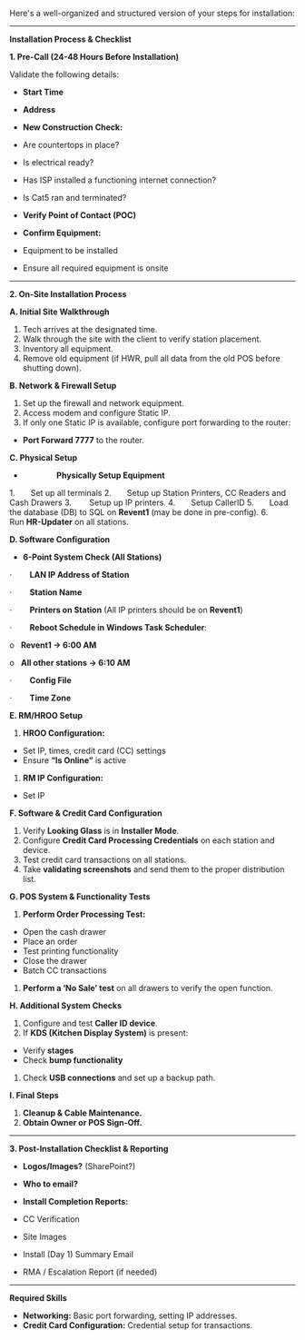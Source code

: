 Here's a well-organized and structured version of your steps for installation:

---

**Installation Process & Checklist**

**1. Pre-Call (24-48 Hours Before Installation)**

Validate the following details:

- **Start Time**
- **Address**
- **New Construction Check:**

- Are countertops in place?
- Is electrical ready?
- Has ISP installed a functioning internet connection?
- Is Cat5 ran and terminated?

- **Verify Point of Contact (POC)**
- **Confirm Equipment:**

- Equipment to be installed
- Ensure all required equipment is onsite

---

**2. On-Site Installation Process**

**A. Initial Site Walkthrough**

1. Tech arrives at the designated time.
2. Walk through the site with the client to verify station placement.
3. Inventory all equipment.
4. Remove old equipment (if HWR, pull all data from the old POS before shutting down).

**B. Network & Firewall Setup**

1. Set up the firewall and network equipment.
2. Access modem and configure Static IP.
3. If only one Static IP is available, configure port forwarding to the router:

- **Port Forward 7777** to the router.

**C. Physical Setup**

-                **Physically Setup Equipment**

1.       Set up all terminals
2.       Setup up Station Printers, CC Readers and Cash Drawers
3.        Setup up IP printers.
4.       Setup CallerID
5.       Load the database (DB) to SQL on **Revent1** (may be done in pre-config).
6.       Run **HR-Updater** on all stations.

**D. Software Configuration**

 -  **6-Point System Check (All Stations)**

·        **LAN IP Address of Station**

·        **Station Name**

·        **Printers on Station** (All IP printers should be on **Revent1**)

·        **Reboot Schedule in Windows Task Scheduler**:

o   **Revent1 → 6:00 AM**

o   **All other stations → 6:10 AM**

·        **Config File**

·        **Time Zone**

**E. RM/HROO Setup**

1. **HROO Configuration:**

- Set IP, times, credit card (CC) settings
- Ensure **“Is Online”** is active

1. **RM IP Configuration:**

- Set IP

**F. Software & Credit Card Configuration**

1. Verify **Looking Glass** is in **Installer Mode**.
2. Configure **Credit Card Processing Credentials** on each station and device.
3. Test credit card transactions on all stations.
4. Take **validating screenshots** and send them to the proper distribution list.

**G. POS System & Functionality Tests**

1. **Perform Order Processing Test:**

- Open the cash drawer
- Place an order
- Test printing functionality
- Close the drawer
- Batch CC transactions

1. **Perform a ‘No Sale’ test** on all drawers to verify the open function.

**H. Additional System Checks**

1. Configure and test **Caller ID device**.
2. If **KDS (Kitchen Display System)** is present:

- Verify **stages**
- Check **bump functionality**

1. Check **USB connections** and set up a backup path.

**I. Final Steps**

1. **Cleanup & Cable Maintenance.**
2. **Obtain Owner or POS Sign-Off.**

---

**3. Post-Installation Checklist & Reporting**

- **Logos/Images?** (SharePoint?)
- **Who to email?**
- **Install Completion Reports:**

- CC Verification
- Site Images
- Install (Day 1) Summary Email
- RMA / Escalation Report (if needed)

---

**Required Skills**

- **Networking:** Basic port forwarding, setting IP addresses.
- **Credit Card Configuration:** Credential setup for transactions.